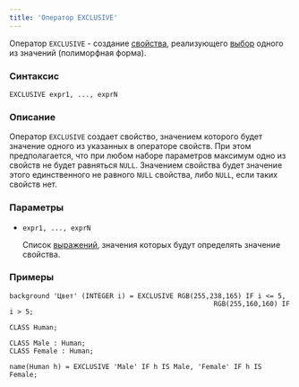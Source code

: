 ```yaml
---
title: 'Оператор EXCLUSIVE'
---
```


Оператор `EXCLUSIVE` - создание [свойства](Properties.md), реализующего [выбор](Selection_CASE_IF_MULTI_OVERRIDE_EXCLUSIVE_.md#exclusive) одного из значений (полиморфная форма).

### Синтаксис

    EXCLUSIVE expr1, ..., exprN

### Описание

Оператор `EXCLUSIVE` создает свойство, значением которого будет значение одного из указанных в операторе свойств. При этом предполагается, что при любом наборе параметров максимум одно из свойств не будет равняться `NULL`. Значением свойства будет значение этого единственного не равного `NULL` свойства, либо `NULL`, если таких свойств нет.

### Параметры

- `expr1, ..., exprN`

    Список [выражений](Expression.md), значения которых будут определять значение свойства.

### Примеры

```lsf
background 'Цвет' (INTEGER i) = EXCLUSIVE RGB(255,238,165) IF i <= 5,
                                                   RGB(255,160,160) IF i > 5;

CLASS Human;

CLASS Male : Human;
CLASS Female : Human;

name(Human h) = EXCLUSIVE 'Male' IF h IS Male, 'Female' IF h IS Female;
```

